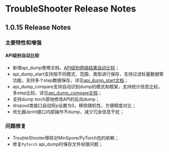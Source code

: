 # TroubleShooter Release Notes

## 1.0.15 Release Notes

### 主要特性和增强

#### API级别自动比较

- 新增api_dump使用文档，[API级别网络结果自动比较](https://gitee.com/mindspore/toolkits/blob/master/troubleshooter/docs/api_compare.md)；
- api_dump_start支持按不同模式、范围、类型进行保存，支持过滤标量数据等功能，支持多个step数据保存，详见[api_dump_start文档](https://gitee.com/mindspore/toolkits/blob/master/troubleshooter/docs/api/migrator/api_dump.md#troubleshootermigratorapi_dump_start)；
- api_dump_compare支持自动识别dump的模式和框架，支持统计信息比较，多step比较，详见[api_dump_compare文档](https://gitee.com/mindspore/toolkits/blob/master/troubleshooter/docs/api/migrator/api_dump.md#troubleshootermigratorapi_dump_compare)；
- 支持dump torch原地修改API的反向dump；
- dropout类接口自动将p设置为0，移除随机性，方便精度对比；
- 优化器/print接口内部操作不dump，减少冗余信息干扰；

### 问题修复

- TroubleShooter移除对MinSpore/PyTorch包的依赖；
- 修复`PyTorch` api_dump时保存文件权限问题；
